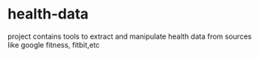 # health-data
project contains tools to extract and manipulate health data from sources like google fitness, fitbit,etc
